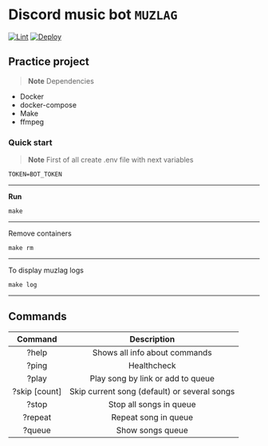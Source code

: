 # Discord music bot **``MUZLAG``**
[![Lint](https://github.com/Drozd0f/muzlag/actions/workflows/linter.yml/badge.svg)](https://github.com/Drozd0f/muzlag/actions/workflows/linter.yml)
[![Deploy](https://github.com/Drozd0f/muzlag/actions/workflows/deploy.yml/badge.svg)](https://github.com/Drozd0f/muzlag/actions/workflows/deploy.yml)

## Practice project
> **Note**
> Dependencies
* Docker
* docker-compose
* Make
* ffmpeg

### Quick start
> **Note**
> First of all create .env file with next variables
```
TOKEN=BOT_TOKEN
```

---

**Run**
```shell
make
```

---

Remove containers
```shell
make rm
```

---

To display muzlag logs
```shell
make log
```

---
## Commands

|    Command    |                 Description                  |
|:-------------:|:--------------------------------------------:|
|     ?help     |        Shows all info about commands         |
|     ?ping     |                 Healthcheck                  |
|     ?play     |      Play song by link or add to queue       |
| ?skip [count] | Skip current song (default) or several songs |
|     ?stop     |           Stop all songs in queue            |
|    ?repeat    |             Repeat song in queue             |
|    ?queue     |               Show songs queue               |
